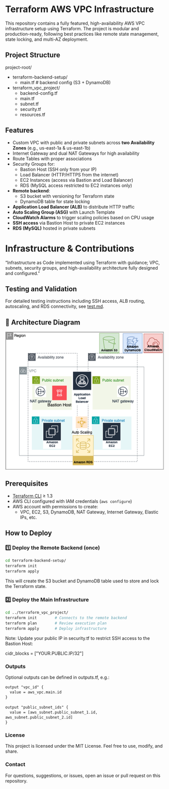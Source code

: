 # Terraform AWS VPC Infrastructure

This repository contains a fully featured, high-availability AWS VPC infrastructure setup using Terraform. The project is modular and production-ready, following best practices like remote state management, state locking, and multi-AZ deployment.

## Project Structure

project-root/
- terraform-backend-setup/
  - main.tf       # backend config (S3 + DynamoDB)
- terraform_vpc_project/
  - backend-config.tf
  - main.tf
  - subnet.tf
  - security.tf
  - resources.tf

## Features

- Custom VPC with public and private subnets across **two Availability Zones** (e.g., us-east-1a & us-east-1b)
- Internet Gateway and dual NAT Gateways for high availability
- Route Tables with proper associations
- Security Groups for:
  - Bastion Host (SSH only from your IP)
  - Load Balancer (HTTP/HTTPS from the internet)
  - EC2 Instances (access via Bastion and Load Balancer)
  - RDS (MySQL access restricted to EC2 instances only)
- **Remote backend**:
  - S3 bucket with versioning for Terraform state
  - DynamoDB table for state locking
- **Application Load Balancer (ALB)** to distribute HTTP traffic
- **Auto Scaling Group (ASG)** with Launch Template
- **CloudWatch Alarms** to trigger scaling policies based on CPU usage
- **SSH access** via Bastion Host to private EC2 instances
- **RDS (MySQL)** hosted in private subnets

# Infrastructure & Contributions

“Infrastructure as Code implemented using Terraform with guidance; VPC, subnets, security groups, and high-availability architecture fully designed and configured.”

## Testing and Validation

For detailed testing instructions including SSH access, ALB routing, autoscaling, and RDS connectivity, see [test.md](test.md).  

## 📸 Architecture Diagram

![Infrastructure Architecture](architecture-diagram.png)

## Prerequisites

- [Terraform CLI](https://www.terraform.io/downloads) ≥ 1.3
- AWS CLI configured with IAM credentials (`aws configure`)
- AWS account with permissions to create:
  - VPC, EC2, S3, DynamoDB, NAT Gateway, Internet Gateway, Elastic IPs, etc.

## How to Deploy

### 1️⃣ Deploy the Remote Backend (once)
```bash
cd terraform-backend-setup/
terraform init
terraform apply
```
This will create the S3 bucket and DynamoDB table used to store and lock the Terraform state.

### 2️⃣ Deploy the Main Infrastructure
```bash
cd ../terraform_vpc_project/
terraform init        # Connects to the remote backend
terraform plan        # Review execution plan
terraform apply       # Deploy infrastructure
```
 Note: Update your public IP in security.tf to restrict SSH access to the Bastion Host:


cidr_blocks = ["YOUR.PUBLIC.IP/32"]
 ### Outputs
Optional outputs can be defined in outputs.tf, e.g.:

```hcl
output "vpc_id" {
  value = aws_vpc.main.id
}

output "public_subnet_ids" {
  value = [aws_subnet.public_subnet_1.id, aws_subnet.public_subnet_2.id]
}
```
 ### License
This project is licensed under the MIT License. Feel free to use, modify, and share.

 ### Contact
For questions, suggestions, or issues, open an issue or pull request on this repository.
